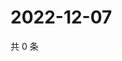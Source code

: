 # 2022-12-07

共 0 条

<!-- BEGIN WEIBO -->
<!-- 最后更新时间 Wed Dec 07 2022 05:01:10 GMT+0800 (China Standard Time) -->

<!-- END WEIBO -->
